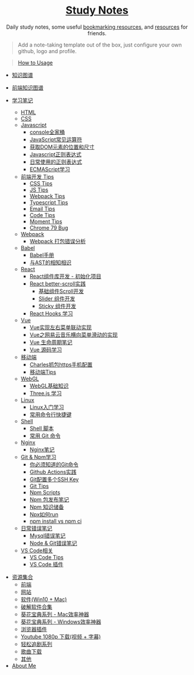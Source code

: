 <!--

 * @Author: Rain120
 * @Date: 2019-09-08 16:50:18
 * @LastEditTime: 2019-10-28 14:41:02
 -->
<h1 align="center">
  <a href="https://rain120.github.io/study-notes">Study Notes</a>
</h1>

<div align="center">
Daily study notes, some useful <a href="https://rain120.github.io/study-notes/#/resources">bookmarking resources</a>, and <a href="https://rain120.github.io/study-notes/#/resources">resources</a> for friends.
</div>

> Add a note-taking template out of the box, just configure your own github, logo and profile.

> [How to Usage](https://github.com/Rain120/study-notes/tree/note-template)

<!-- 学习笔记 -->

* [知识图谱](knowledge-map/guide.md)
  
* [前端知识图谱](knowledge-map/fe_knowledge_map.md)
  
* [学习笔记](notes/guide.md)
    * [HTML](notes/html/guide.md)
    * [CSS](notes/css/guide.md)
    * [Javascript](notes/javascript/guide.md)
      * [console全家桶](notes/javascript/console/console-related-note.md)
      * [JavaScript常见运算符](notes/javascript/common-operator/common-operator.md)
      * [获取DOM元素的位置和尺寸](notes/javascript/get-dom-property/get-dom-property.md)
      * [Javascript正则表达式](notes/javascript/regular_expression/regular_expression.md)
      * [日常使用的正则表达式](notes/javascript/regular_expression/common_reg_exps.md)
      * [ECMAScript学习](notes/javascript/es-study/es-guide.md)
    * [前端开发 Tips](notes/tips/guide.md)
      * [CSS Tips](notes/tips/css-tips.md)
      * [JS Tips](notes/tips/js-tips.md)
      * [Webpack Tips](notes/tips/webpack-tips.md)
      * [Typescript Tips](notes/tips/typescript-tips.md)
      * [Email Tips](notes/tips/email-tips.md)
      * [Code Tips](notes/tips/code-tips.md)
      * [Moment Tips](notes/tips/moment-tips.md)
      * [Chrome 79 Bug](notes/tips/chrome-79-bug.md)
    * [Webpack](notes/webpack/guide.md)
      * [Webpack 打包错误分析](notes/webpack/error-analysis/error-analysis.md)
    * [Babel](notes/babel/guide.md)
        * [Babel手册](notes/babel/babel-handbook.md)
        * [与AST的相知相识](notes/babel/ast/ast.md)
    * [React](notes/react/guide.md)
        * [React组件库开发 - 初始化项目](notes/react/component-library/init.md)
        * [React better-scroll实践](notes/react/better-scroll/better-scroll.md)
          * [基础组件Scroll开发](notes/react/better-scroll/scroll.md)
          * [Slider 组件开发](notes/react/better-scroll/slider.md)
          * [Sticky 组件开发](notes/react/better-scroll/sticky.md)
        * [React Hooks 学习](notes/react/hooks/hooks.md)
    * [Vue](notes/vue/guide.md)
         * [Vue实现左右菜单联动实现](notes/vue/cascade-menu/cascade-menu.md)
         * [Vue之网易云音乐横向菜单滑动的实现](notes/vue/slide-menu/slide-menu.md)
         * [Vue 生命周期笔记](notes/vue/vue-lifecycle/vue-lifecycle.md)
         * [Vue 源码学习](notes/vue/code-review/code-review.md)
    * [移动端](notes/mobile/guide.md)
      * [Charles抓包https手机配置](notes/mobile/charles-https-mobile-config.md)
      * [移动端Tips](notes/mobile/mobile-tips.md)
    * [WebGL](notes/webgl/guide.md)
      * [WebGL基础知识](notes/webgl/webgl.md)
      * [Three.js 学习](notes/webgl/threejs/threejs.md)
    * [Linux](notes/linux/guide.md)
      * [Linux入门学习](notes/linux/initial.md)
      * [常用命令行快捷键](notes/linux/command-shortcut.md)
    * [Shell](notes/shell/guide.md)
      - [Shell 脚本](notes/shell/shell.md)
      - [常用 Git 命令](notes/shell/common-git-commands.md)
    * [Nginx](notes/nginx/guide.md)
      * [Nginx笔记](notes/nginx/nginx/note.md)
    * [Git & Npm学习](notes/git-npm/guide.md)
      * [你必须知道的Git命令](notes/git-npm/you-must-know-git-commands.md)
      * [Github Actions实践](notes/git-npm/github-action.md)
      * [Git配置多个SSH Key](notes/git-npm/git-config-multiple-ssh.md)
      * [Git Tips](notes/git-npm/git-tips.md)
      * [Npm Scripts](notes/git-npm/npm-scripts.md)
      * [Npm 包发布笔记](notes/git-npm/npm-publish.md)
      * [Npm 知识储备](notes/git-npm/npm-knowledge-reserve.md)
      * [Npx如何run](notes/git-npm/how-npx-to-run.md)
      * [npm install vs npm ci](notes/git-npm/npm-install-vs-npm-ci.md)
    * [日常错误笔记](notes/error-qa/guide.md)
      * [Mysql错误笔记](notes/error-qa/mysql/note-qa.md)
      * [Node & Git错误笔记](notes/error-qa/node-git/note-qa.md)
    * [VS Code相关](notes/vscode/guide.md)
         * [VS Code Tips](notes/vscode/tips.md)
         * [VS Code 插件](notes/vscode/extensions.md)

<!--  资源集合 -->

* [资源集合](resources/guide.md)
  * [前端](resources/front-end.md)
  * [网站](resources/website.md)
  * [软件(Win10 + Mac)](resources/software.md)
  * [破解软件合集](resources/crack-software-collection.md)
  * [葵花宝典系列 - Mac效率神器](resources/mac-software.md)
  * [葵花宝典系列 - Windows效率神器](resources/window-software.md)
  * [浏览器插件](resources/browser-plugins.md)
  * [Youtube 1080p 下载(视频 + 字幕)](resources/youtube-download.md)
  * [轻松追剧系列](resources/shows.md)
  * [歌曲下载](resources/music-download.md)
  * [其他](resources/others.md)
* [About Me](profile/profile.md)

<!-- About Me -->
<!-- ---
* [<i class="profile-icon gh iconfont icon-github"></i>Github](https://github.com/Rain120)
* [<i class="profile-icon zh iconfont icon-zhihu"></i>知乎](https://www.zhihu.com/people/yan-yang-nian-hua-120/activities)
* [<i class="profile-icon jj iconfont icon-juejin"></i>掘金](https://juejin.im/user/57c616496be3ff00584f54db)
* [<i class="profile-icon bk iconfont icon-blog"></i>个人博客](https://rain120.github.io/)
* [<i class="profile-icon sf iconfont icon-sf"></i>SegmentFault](https://segmentfault.com/u/rainyk1/articles)
* [<i class="profile-icon csdn iconfont icon-csdn"></i>CSDN](https://blog.csdn.net/ZC_XY) -->

